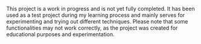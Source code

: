 This project is a work in progress and is not yet fully completed. It has been used as a test project during my learning process and mainly serves for experimenting and trying out different techniques. Please note that some functionalities may not work correctly, as the project was created for educational purposes and experimentation.

